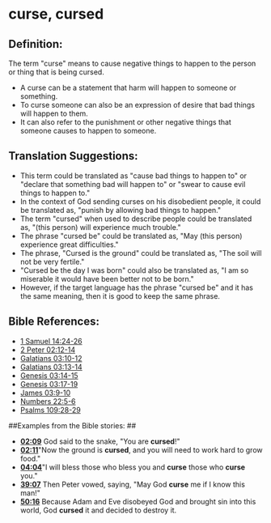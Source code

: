 # curse, cursed #

## Definition: ##

The term "curse" means to cause negative things to happen to the person or thing that is being cursed.

* A curse can be a statement that harm will happen to someone or something.
* To curse someone can also be an expression of desire that bad things will happen to them.
* It can also refer to the punishment or other negative things that someone causes to happen to someone.

## Translation Suggestions: ##

* This term could be translated as "cause bad things to happen to" or "declare that something bad will happen to" or "swear to cause evil things to happen to."
* In the context of God sending curses on his disobedient people, it could be translated as, "punish by allowing bad things to happen."
* The term "cursed" when used to describe people could be translated as, "(this person) will experience much trouble."
* The phrase "cursed be" could be translated as, "May (this person) experience great difficulties."
* The phrase, "Cursed is the ground" could be translated as, "The soil will not be very fertile."
* "Cursed be the day I was born" could also be translated as, "I am so miserable it would have been better not to be born."
* However, if the target language has the phrase "cursed be" and it has the same meaning, then it is good to keep the same phrase.



## Bible References: ##

* [1 Samuel 14:24-26](en/tn/1sa/help/14/24)
* [2 Peter 02:12-14](en/tn/2pe/help/02/12)
* [Galatians 03:10-12](en/tn/gal/help/03/10)
* [Galatians 03:13-14](en/tn/gal/help/03/13)
* [Genesis 03:14-15](en/tn/gen/help/03/14)
* [Genesis 03:17-19](en/tn/gen/help/03/17)
* [James 03:9-10](en/tn/jas/help/03/09)
* [Numbers 22:5-6](en/tn/num/help/22/05)
* [Psalms 109:28-29](en/tn/psa/help/109/28)

##Examples from the Bible stories: ##

* __[02:09](en/tn/obs/help/02/09)__ God said to the snake, "You are __cursed__!"
* __[02:11](en/tn/obs/help/02/11)__"Now the ground is __cursed__, and you will need to work hard to grow food."
* __[04:04](en/tn/obs/help/04/04)__"I will bless those who bless you and __curse__  those who __curse__  you."
* __[39:07](en/tn/obs/help/39/07)__ Then Peter vowed, saying, "May God __curse__  me if I know this man!"
* __[50:16](en/tn/obs/help/50/16)__ Because Adam and Eve disobeyed God and brought sin into this world, God __cursed__  it and decided to destroy it.